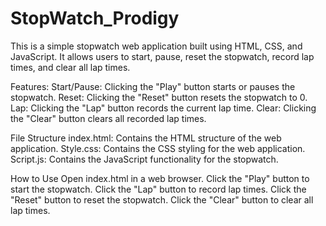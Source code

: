 # StopWatch_Prodigy
This is a simple stopwatch web application built using HTML, CSS, and JavaScript. It allows users to start, pause, reset the stopwatch, record lap times, and clear all lap times.

Features:
Start/Pause: Clicking the "Play" button starts or pauses the stopwatch.
Reset: Clicking the "Reset" button resets the stopwatch to 0.
Lap: Clicking the "Lap" button records the current lap time.
Clear: Clicking the "Clear" button clears all recorded lap times.

File Structure
index.html: Contains the HTML structure of the web application.
Style.css: Contains the CSS styling for the web application.
Script.js: Contains the JavaScript functionality for the stopwatch.

How to Use
Open index.html in a web browser.
Click the "Play" button to start the stopwatch.
Click the "Lap" button to record lap times.
Click the "Reset" button to reset the stopwatch.
Click the "Clear" button to clear all lap times.

